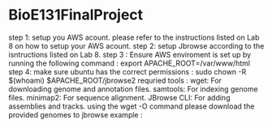 # BioE131FinalProject
step 1: setup you AWS acount. please refer to the instructions listed on Lab 8 on how to setup your AWS acount.
step 2: setup Jbrowse according to the isntructions listed on Lab 8.
step 3 : Ensure AWS enviroment is set up by running the following command : export APACHE_ROOT=/var/www/html
step 4: make sure ubuntu has the correct permissions : sudo chown -R $(whoami) $APACHE_ROOT/jbrowse2
requried tools : 
wget: For downloading genome and annotation files.
samtools: For indexing genome files.
minimap2: For sequence alignment.
JBrowse CLI: For adding assemblies and tracks.
using the wget -O command please download the provided genomes to jbrowse example : 

